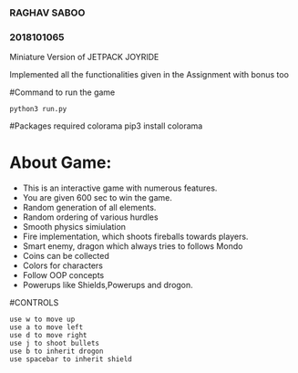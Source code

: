 ### RAGHAV SABOO
### 2018101065

Miniature Version of JETPACK JOYRIDE

Implemented all the functionalities given in the Assignment with bonus too

#Command to run the game
	
	python3 run.py

#Packages required
	colorama
	pip3 install colorama
# About Game:
   * This is an interactive game with numerous features.
   * You are given 600 sec to win the game.
   * Random generation of all elements.
   * Random ordering of various hurdles
   * Smooth physics simiulation
   * Fire implementation, which shoots fireballs towards players.
   * Smart enemy, dragon which always tries to follows Mondo
   * Coins can be collected
   * Colors for characters
   * Follow OOP concepts
   * Powerups like Shields,Powerups and drogon.

#CONTROLS
	
	use w to move up
	use a to move left
	use d to move right
	use j to shoot bullets
	use b to inherit drogon
	use spacebar to inherit shield


